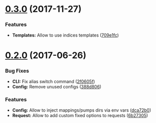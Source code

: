 <a name="0.3.0"></a>
# [0.3.0](https://github.com/nfroidure/anescli/compare/v0.2.0...v0.3.0) (2017-11-27)


### Features

* **Templates:** Allow to use indices templates ([709e1fc](https://github.com/nfroidure/anescli/commit/709e1fc))



<a name="0.2.0"></a>
# [0.2.0](https://github.com/nfroidure/anescli/compare/v0.1.0...v0.2.0) (2017-06-26)


### Bug Fixes

* **CLI:** Fix alias switch command ([2f0605f](https://github.com/nfroidure/anescli/commit/2f0605f))
* **Config:** Remove unused configs ([388d806](https://github.com/nfroidure/anescli/commit/388d806))


### Features

* **Config:** Allow to inject mappings/pumps dirs via env vars ([dca72b0](https://github.com/nfroidure/anescli/commit/dca72b0))
* **Request:** Allow to add custom fixed options to requests ([6b27305](https://github.com/nfroidure/anescli/commit/6b27305))



